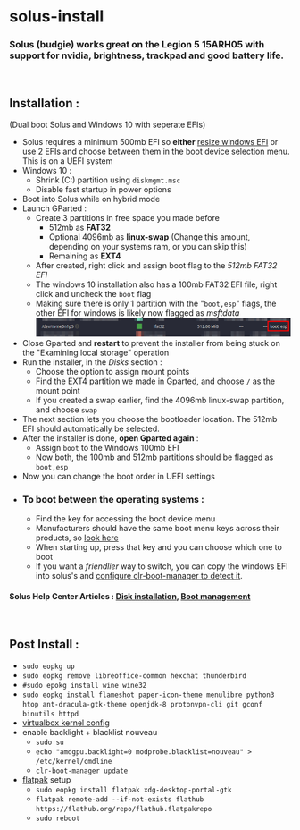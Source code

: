 # solus-install
### Solus (budgie) works great on the Legion 5 15ARH05 with support for nvidia, brightness, trackpad and good battery life.

<br>

## Installation :
 (Dual boot Solus and Windows 10 with seperate EFIs)
- Solus requires a minimum 500mb EFI so **either** [resize windows EFI](https://superuser.com/questions/1230741/how-to-resize-the-efi-system-partition) or use 2 EFIs and choose between them in the boot device selection menu. This is on a UEFI system
- Windows 10 :
  - Shrink (C:) partition using `diskmgmt.msc`
  - Disable fast startup in power options
- Boot into Solus while on hybrid mode
- Launch GParted :
  - Create 3 partitions in free space you made before
    - 512mb as **FAT32**
    - Optional  4096mb as **linux-swap** (Change this amount, depending on your systems ram, or you can skip this)
    - Remaining as **EXT4**
  - After created, right click and assign boot flag to the *512mb FAT32 EFI*
  - The windows 10 installation also has a 100mb FAT32 EFI file, right click and uncheck the `boot` flag
  - Making sure there is only 1 partition with the "``boot,esp``" flags, the other EFI for windows is likely now flagged as *msftdata*
  ![onlybootflag](onlybootflag.png)
- Close Gparted and **restart** to prevent the installer from being stuck on the "Examining local storage" operation
- Run the installer, in the *Disks* section :
  - Choose the option to assign mount points
  - Find the EXT4 partition we made in Gparted, and choose `/` as the mount point
  - If you created a swap earlier, find the 4096mb linux-swap partition, and choose `swap`
- The next section lets you choose the bootloader location. The 512mb EFI should automatically be selected.
- After the installer is done, **open Gparted again** :
  - Assign `boot` to the Windows 100mb EFI
  - Now both, the 100mb and 512mb partitions should be flagged as `boot,esp`
- Now you can change the boot order in UEFI settings
- ### **To boot between the operating systems :**
  - Find the key for accessing the boot device menu
  - Manufacturers should have the same boot menu keys across their products, so [look here](https://www.disk-image.com/faq-bootmenu.htm)
  - When starting up, press that key and you can choose which one to boot
  - If you want a *friendlier* way to switch, you can copy the windows EFI into solus's and [configure clr-boot-manager to detect it](https://gist.github.com/Astro36/d4dd029ee07a1616f65dbd89e7d9a7dc). <br>
  
#### **Solus Help Center Articles :** [Disk installation](https://getsol.us/articles/installation/disks/en/), [Boot management](https://getsol.us/articles/troubleshooting/boot-management/en/)
<br>

## Post Install :
- `sudo eopkg up`
- `sudo eopkg remove libreoffice-common hexchat thunderbird`
- `#sudo epokg install wine wine32`
- `sudo eopkg install flameshot paper-icon-theme menulibre python3 htop ant-dracula-gtk-theme openjdk-8 protonvpn-cli git gconf binutils httpd`
- [virtualbox kernel config](https://getsol.us/articles/software/virtualbox/en/)
- enable backlight + blacklist nouveau
  - `sudo su`
  - `echo "amdgpu.backlight=0 modprobe.blacklist=nouveau" > /etc/kernel/cmdline`
  - `clr-boot-manager update`
- [flatpak](https://flatpak.org/setup) setup
  - `sudo eopkg install flatpak xdg-desktop-portal-gtk`
  - `flatpak remote-add --if-not-exists flathub https://flathub.org/repo/flathub.flatpakrepo`
  - `sudo reboot`